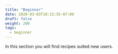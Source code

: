 ```yaml
---
title: "Beginner"
date: 2020-03-03T10:15:55-07:00
draft: false
weight: 200
tags:
  - beginner
---
```

In this section you will find recipes suited new users.

